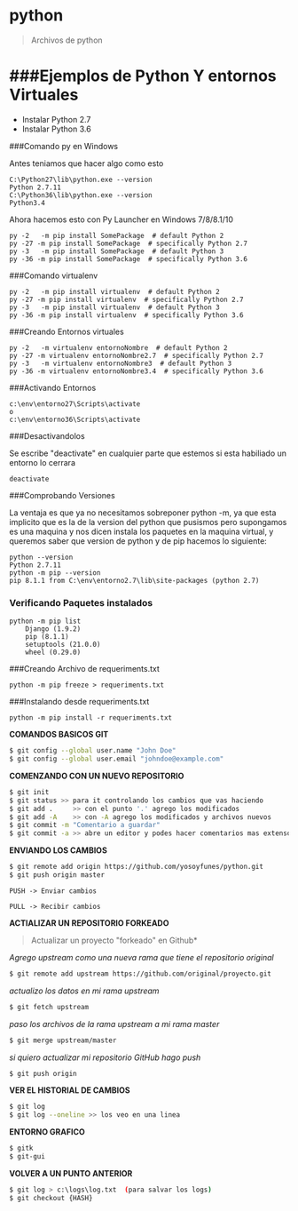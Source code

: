 python
======

> Archivos de python


###Ejemplos de Python Y entornos Virtuales
=====================================

+ Instalar Python 2.7
+ Instalar Python 3.6


###Comando py en Windows

Antes teniamos que hacer algo como esto 

```
C:\Python27\lib\python.exe --version
Python 2.7.11
C:\Python36\lib\python.exe --version
Python3.4
```

Ahora hacemos esto con Py Launcher en Windows 7/8/8.1/10

```
py -2   -m pip install SomePackage  # default Python 2
py -27 -m pip install SomePackage  # specifically Python 2.7
py -3   -m pip install SomePackage  # default Python 3
py -36 -m pip install SomePackage  # specifically Python 3.6
```
###Comando virtualenv

```
py -2   -m pip install virtualenv  # default Python 2
py -27 -m pip install virtualenv  # specifically Python 2.7
py -3   -m pip install virtualenv  # default Python 3
py -36 -m pip install virtualenv  # specifically Python 3.6
```

###Creando Entornos virtuales
```
py -2   -m virtualenv entornoNombre  # default Python 2
py -27 -m virtualenv entornoNombre2.7  # specifically Python 2.7
py -3   -m virtualenv entornoNombre3  # default Python 3
py -36 -m virtualenv entornoNombre3.4  # specifically Python 3.6
```


###Activando Entornos
```
c:\env\entorno27\Scripts\activate
o
c:\env\entorno36\Scripts\activate

```

###Desactivandolos

Se escribe "deactivate" en cualquier parte que estemos si esta habiliado un entorno lo cerrara

```
deactivate

```

###Comprobando Versiones

La ventaja es que ya no necesitamos sobreponer python -m, ya que esta implicito que es la de la version del python que pusismos pero supongamos es una maquina y nos dicen instala los paquetes en la maquina virtual, y queremos saber que version de python y de pip hacemos lo siguiente:

```
python --version
Python 2.7.11
python -m pip --version
pip 8.1.1 from C:\env\entorno2.7\lib\site-packages (python 2.7)
```
### Verificando Paquetes instalados

```
python -m pip list
	Django (1.9.2)
	pip (8.1.1)
	setuptools (21.0.0)
	wheel (0.29.0)
```

###Creando Archivo de requeriments.txt

```
python -m pip freeze > requeriments.txt

```
###Instalando desde requeriments.txt


```
python -m pip install -r requeriments.txt

```



**COMANDOS BASICOS GIT**

```bash
$ git config --global user.name "John Doe"
$ git config --global user.email "johndoe@example.com"
```

**COMENZANDO CON UN NUEVO REPOSITORIO**

```bash
$ git init
$ git status >> para it controlando los cambios que vas haciendo
$ git add . 	>> con el punto '.' agrego los modificados
$ git add -A 	>> con -A agrego los modificados y archivos nuevos
$ git commit -m "Comentario a guardar"
$ git commit -a >> abre un editor y podes hacer comentarios mas extensos
```

**ENVIANDO LOS CAMBIOS**

```bash
$ git remote add origin https://github.com/yosoyfunes/python.git
$ git push origin master
```

    PUSH -> Enviar cambios

    PULL -> Recibir cambios


**ACTIALIZAR UN REPOSITORIO FORKEADO**

> Actualizar un proyecto "forkeado" en Github*

*Agrego upstream como una nueva rama que tiene el repositorio original*

```bash
$ git remote add upstream https://github.com/original/proyecto.git
```

*actualizo los datos en mi rama upstream*

```bash
$ git fetch upstream
```

*paso los archivos de la rama upstream a mi rama master*

```bash
$ git merge upstream/master
```

*si quiero actualizar mi repositorio GitHub hago push*

```bash
$ git push origin
```

**VER EL HISTORIAL DE CAMBIOS**

```bash
$ git log
$ git log --oneline >> los veo en una linea
```

**ENTORNO GRAFICO**

```bash
$ gitk
$ git-gui
```

**VOLVER A UN PUNTO ANTERIOR**

```bash
$ git log > c:\logs\log.txt  (para salvar los logs)
$ git checkout {HASH}
```
